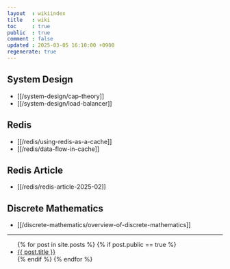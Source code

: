 ```yaml
---
layout  : wikiindex
title   : wiki
toc     : true
public  : true
comment : false
updated : 2025-03-05 16:10:00 +0900
regenerate: true
---
```


## System Design
* [[/system-design/cap-theory]]
* [[/system-design/load-balancer]]

## Redis

* [[/redis/using-redis-as-a-cache]]
* [[/redis/data-flow-in-cache]]

## Redis Article

* [[/redis/redis-article-2025-02]]

## Discrete Mathematics

* [[/discrete-mathematics/overview-of-discrete-mathematics]]

---
<div>
    <ul>
{% for post in site.posts %}
    {% if post.public == true %}
        <li>
            <a class="post-link" href="{{ post.url | prepend: site.baseurl }}">
                {{ post.title }}
            </a>
        </li>
    {% endif %}
{% endfor %}
    </ul>
</div>

